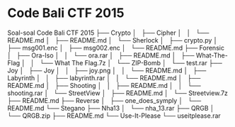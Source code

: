 # Code Bali CTF 2015
Soal-soal Code Bali CTF 2015
├── Crypto
│   ├── Cipher
│   │   └── README.md
│   ├── README.md
│   └── Sherlock
│       ├── crypto.py
│       ├── msg001.enc
│       ├── msg002.enc
│       └── README.md
├── Forensic
│   ├── Ora-Iso
│   │   └── ora.rar
│   ├── README.md
│   ├── What-The-Flag
│   │   └── What The Flag.7z
│   └── ZIP-Bomb
│       └── test.rar
├── Joy
│   ├── Joy
│   │   ├── joy.png
│   │   └── README.md
│   ├── Labyrinth
│   │   ├── labyrinth.rar
│   │   └── README.md
│   ├── README.md
│   ├── Shooting
│   │   ├── README.md
│   │   └── shooting.rar
│   └── StreetView
│       ├── README.md
│       └── Streetview.7z
├── README.md
├── Reverse
│   ├── one_does_symply
│   └── README.md
└── Stegano
    ├── Nha13
    │   └── nha_13.rar
    ├── QRGB
    │   └── QRGB.zip
    ├── README.md
    └── Use-It-Please
        └── useitplease.rar

